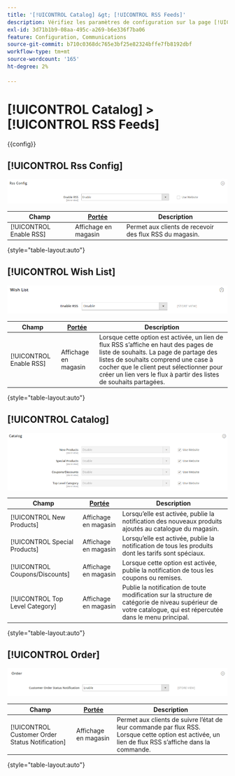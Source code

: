 ```yaml
---
title: '[!UICONTROL Catalog] &gt; [!UICONTROL RSS Feeds]'
description: Vérifiez les paramètres de configuration sur la page [!UICONTROL Catalog] &gt; [!UICONTROL RSS Feeds] de l’administrateur Commerce.
exl-id: 3d71b1b9-08aa-495c-a269-b6e336f7ba06
feature: Configuration, Communications
source-git-commit: b710c0368dc765e3bf25e82324bffe7fb8192dbf
workflow-type: tm+mt
source-wordcount: '165'
ht-degree: 2%

---
```


# [!UICONTROL Catalog] > [!UICONTROL RSS Feeds]

{{config}}

## [!UICONTROL Rss Config]

![Configuration Rss](./assets/rss-feeds-rss-config.png)<!-- zoom -->

<!-- [Rss Config](https://docs.magento.com/user-guide/marketing/rss-feed.html) -->

| Champ | [Portée](../../getting-started/websites-stores-views.md#scope-settings) | Description |
|--- |--- |--- |
| [!UICONTROL Enable RSS] | Affichage en magasin | Permet aux clients de recevoir des flux RSS du magasin. |

{style="table-layout:auto"}

## [!UICONTROL Wish List]

![Liste de souhaits](./assets/rss-feeds-wishlist.png)<!-- zoom -->

<!-- [Wish List](https://docs.magento.com/user-guide/marketing/wishlists.html) -->

| Champ | [Portée](../../getting-started/websites-stores-views.md#scope-settings) | Description |
|--- |--- |--- |
| [!UICONTROL Enable RSS] | Affichage en magasin | Lorsque cette option est activée, un lien de flux RSS s’affiche en haut des pages de liste de souhaits. La page de partage des listes de souhaits comprend une case à cocher que le client peut sélectionner pour créer un lien vers le flux à partir des listes de souhaits partagées. |

{style="table-layout:auto"}

## [!UICONTROL Catalog]

![Catalog](./assets/rss-feeds-catalog.png)<!-- zoom -->

<!-- [Catalog](https://docs.magento.com/user-guide/catalog/catalog-menu.html) -->

| Champ | [Portée](../../getting-started/websites-stores-views.md#scope-settings) | Description |
|--- |--- |--- |
| [!UICONTROL New Products] | Affichage en magasin | Lorsqu’elle est activée, publie la notification des nouveaux produits ajoutés au catalogue du magasin. |
| [!UICONTROL Special Products] | Affichage en magasin | Lorsqu’elle est activée, publie la notification de tous les produits dont les tarifs sont spéciaux. |
| [!UICONTROL Coupons/Discounts] | Affichage en magasin | Lorsque cette option est activée, publie la notification de tous les coupons ou remises. |
| [!UICONTROL Top Level Category] | Affichage en magasin | Publie la notification de toute modification sur la structure de catégorie de niveau supérieur de votre catalogue, qui est répercutée dans le menu principal. |

{style="table-layout:auto"}

## [!UICONTROL Order]

![Order](./assets/rss-feeds-order.png)<!-- zoom -->

<!-- [Order](https://docs.magento.com/user-guide/sales/order-status-notification.html) -->

| Champ | [Portée](../../getting-started/websites-stores-views.md#scope-settings) | Description |
|--- |--- |--- |
| [!UICONTROL Customer Order Status Notification] | Affichage en magasin | Permet aux clients de suivre l’état de leur commande par flux RSS. Lorsque cette option est activée, un lien de flux RSS s’affiche dans la commande. |

{style="table-layout:auto"}
